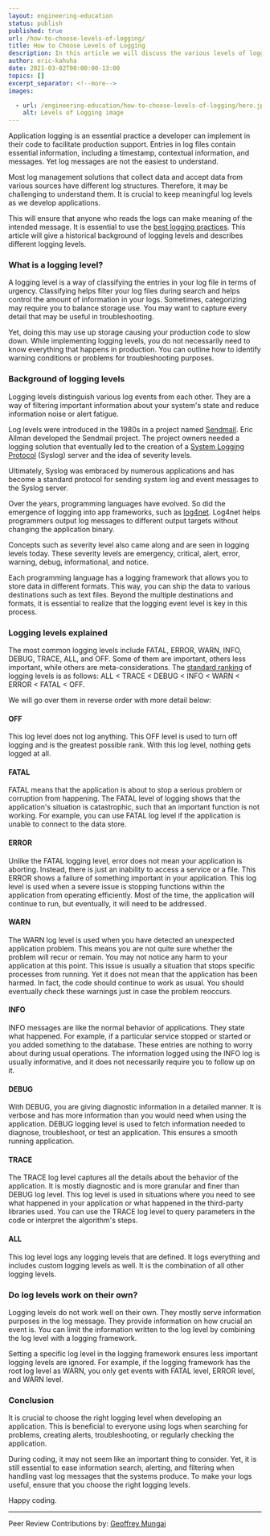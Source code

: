 ```yaml
---
layout: engineering-education
status: publish
published: true
url: /how-to-choose-levels-of-logging/
title: How to Choose Levels of Logging
description: In this article we will discuss the various levels of logging, their functions and how to choose a logging level. We will also will give a historical background of logging levels and describes different logging levels.
author: eric-kahuha
date: 2021-03-02T00:00:00-13:00
topics: []
excerpt_separator: <!--more-->
images:

  - url: /engineering-education/how-to-choose-levels-of-logging/hero.jpg
    alt: Levels of Logging image
---
```

Application logging is an essential practice a developer can implement in their code to facilitate production support. Entries in log files contain essential information, including a timestamp, contextual information, and messages. Yet log messages are not the easiest to understand.
<!--more-->
Most log management solutions that collect data and accept data from various sources have different log structures. Therefore, it may be challenging to understand them. It is crucial to keep meaningful log levels as we develop applications. 

This will ensure that anyone who reads the logs can make meaning of the intended message. It is essential to use the [best logging practices](https://www.scalyr.com/blog/the-10-commandments-of-logging/). This article will give a historical background of logging levels and describes different logging levels.

### What is a logging level?
A logging level is a way of classifying the entries in your log file in terms of urgency. Classifying helps filter your log files during search and helps control the amount of information in your logs. Sometimes, categorizing may require you to balance storage use. You may want to capture every detail that may be useful in troubleshooting. 

Yet, doing this may use up storage causing your production code to slow down. While implementing logging levels, you do not necessarily need to know everything that happens in production. You can outline how to identify warning conditions or problems for troubleshooting purposes.

### Background of logging levels
Logging levels distinguish various log events from each other. They are a way of filtering important information about your system's state and reduce information noise or alert fatigue.

Log levels were introduced in the 1980s in a project named [Sendmail](https://en.wikipedia.org/wiki/Sendmail). Eric Allman developed the Sendmail project. The project owners needed a logging solution that eventually led to the creation of a [System Logging Protocol](https://www.paessler.com/it-explained/syslog#) (Syslog) server and the idea of severity levels.

Ultimately, Syslog was embraced by numerous applications and has become a standard protocol for sending system log and event messages to the Syslog server.

Over the years, programming languages have evolved. So did the emergence of logging into app frameworks, such as [log4net](https://logging.apache.org/log4net/). Log4net helps programmers output log messages to different output targets without changing the application binary. 

Concepts such as severity level also came along and are seen in logging levels today. These severity levels are emergency, critical, alert, error, warning, debug, informational, and notice.

Each programming language has a logging framework that allows you to store data in different formats. This way, you can ship the data to various destinations such as text files. Beyond the multiple destinations and formats, it is essential to realize that the logging event level is key in this process.

### Logging levels explained
The most common logging levels include FATAL, ERROR, WARN, INFO, DEBUG, TRACE, ALL, and OFF. Some of them are important, others less important, while others are meta-considerations. The [standard ranking](https://www.tutorialspoint.com/log4j/log4j_logging_levels.htm) of logging levels is as follows: ALL < TRACE < DEBUG < INFO < WARN < ERROR < FATAL < OFF. 

We will go over them in reverse order with more detail below:
#### OFF
This log level does not log anything. This OFF level is used to turn off logging and is the greatest possible rank. With this log level, nothing gets logged at all.

#### FATAL
FATAL means that the application is about to stop a serious problem or corruption from happening. The FATAL level of logging shows that the application's situation is catastrophic, such that an important function is not working. For example, you can use FATAL log level if the application is unable to connect to the data store.

#### ERROR
Unlike the FATAL logging level, error does not mean your application is aborting. Instead, there is just an inability to access a service or a file. This ERROR shows a failure of something important in your application. This log level is used when a severe issue is stopping functions within the application from operating efficiently. Most of the time, the application will continue to run, but eventually, it will need to be addressed.

#### WARN
The WARN log level is used when you have detected an unexpected application problem. This means you are not quite sure whether the problem will recur or remain. You may not notice any harm to your application at this point. This issue is usually a situation that stops specific processes from running. Yet it does not mean that the application has been harmed. In fact, the code should continue to work as usual. You should eventually check these warnings just in case the problem reoccurs.

#### INFO
INFO messages are like the normal behavior of applications. They state what happened. For example, if a particular service stopped or started or you added something to the database. These entries are nothing to worry about during usual operations. The information logged using the INFO log is usually informative, and it does not necessarily require you to follow up on it.

#### DEBUG
With DEBUG, you are giving diagnostic information in a detailed manner. It is verbose and has more information than you would need when using the application. DEBUG logging level is used to fetch information needed to diagnose, troubleshoot, or test an application. This ensures a smooth running application.

#### TRACE
The TRACE log level captures all the details about the behavior of the application. It is mostly diagnostic and is more granular and finer than DEBUG log level. This log level is used in situations where you need to see what happened in your application or what happened in the third-party libraries used. You can use the TRACE log level to query parameters in the code or interpret the algorithm's steps.

#### ALL
This log level logs any logging levels that are defined. It logs everything and includes custom logging levels as well. It is the combination of all other logging levels.

### Do log levels work on their own?
Logging levels do not work well on their own. They mostly serve information purposes in the log message. They provide information on how crucial an event is. You can limit the information written to the log level by combining the log level with a logging framework.

Setting a specific log level in the logging framework ensures less important logging levels are ignored. For example, if the logging framework has the root log level as WARN, you only get events with FATAL level, ERROR level, and WARN level.

### Conclusion
It is crucial to choose the right logging level when developing an application. This is beneficial to everyone using logs when searching for problems, creating alerts, troubleshooting, or regularly checking the application. 

During coding, it may not seem like an important thing to consider. Yet, it is still essential to ease information search, alerting, and filtering when handling vast log messages that the systems produce. To make your logs useful, ensure that you choose the right logging levels.

Happy coding.

---
Peer Review Contributions by: [Geoffrey Mungai](/engineering-education/authors/geoffrey-mungai/)
